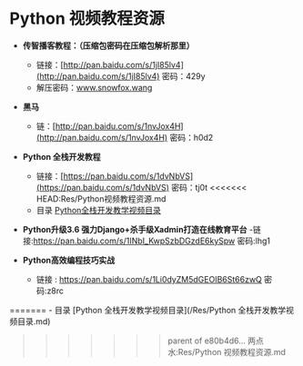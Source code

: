 # Python 视频教程资源

* **传智播客教程：（压缩包密码在压缩包解析那里）**
   - 链接：[http://pan.baidu.com/s/1jI85lv4](http://pan.baidu.com/s/1jI85lv4) 密码：429y
   - 解压密码：www.snowfox.wang

* **黑马**
   - 链：[http://pan.baidu.com/s/1nvJox4H](http://pan.baidu.com/s/1nvJox4H) 密码：h0d2

* **Python 全栈开发教程**
    - 链接：[https://pan.baidu.com/s/1dvNbVS](https://pan.baidu.com/s/1dvNbVS) 密码：tj0t
<<<<<<< HEAD:Res/Python视频教程资源.md
    - 目录 [Python全栈开发教学视频目录](/Res/Python全栈开发教学视频目录.md)

* **Python升级3.6 强力Django+杀手级Xadmin打造在线教育平台**
    -链接:https://pan.baidu.com/s/1INbI_KwpSzbDGzdE6kySpw  密码:lhg1


* **Python高效编程技巧实战**
    - 链接 : https://pan.baidu.com/s/1Li0dyZM5dGEOIB6St66zwQ  密码:z8rc


=======
    - 目录 [Python 全栈开发教学视频目录](/Res/Python 全栈开发教学视频目录.md)
>>>>>>> parent of e80b4d6... 两点水:Res/Python 视频教程资源.md
